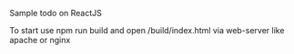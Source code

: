 Sample todo on ReactJS

To start use npm run build and open /build/index.html via web-server like apache or nginx